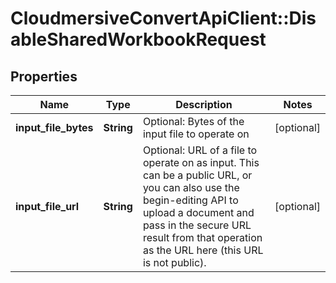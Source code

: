 # CloudmersiveConvertApiClient::DisableSharedWorkbookRequest

## Properties
Name | Type | Description | Notes
------------ | ------------- | ------------- | -------------
**input_file_bytes** | **String** | Optional: Bytes of the input file to operate on | [optional] 
**input_file_url** | **String** | Optional: URL of a file to operate on as input.  This can be a public URL, or you can also use the begin-editing API to upload a document and pass in the secure URL result from that operation as the URL here (this URL is not public). | [optional] 


